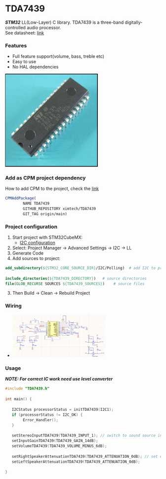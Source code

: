 # TDA7439

***STM32*** LL(Low-Layer) C library. TDA7439 is a three-band digitally-controlled audio processor.\
See datasheet: [link](https://www.st.com/resource/en/datasheet/cd00004906.pdf)

### Features

- Full feature support(volume, bass, treble etc)
- Easy to use
- No HAL dependencies

<img src="https://github.com/ximtech/TDA7439/blob/main/example/view.PNG" alt="image" width="300"/>

### Add as CPM project dependency

How to add CPM to the project, check the [link](https://github.com/cpm-cmake/CPM.cmake)

```cmake
CPMAddPackage(
        NAME TDA7439
        GITHUB_REPOSITORY ximtech/TDA7439
        GIT_TAG origin/main)
```

### Project configuration

1. Start project with STM32CubeMX:
    * [I2C configuration](https://github.com/ximtech/TDA7439/blob/main/example/config.PNG)
2. Select: Project Manager -> Advanced Settings -> I2C -> LL
3. Generate Code
4. Add sources to project:
```cmake
add_subdirectory(${STM32_CORE_SOURCE_DIR}/I2C/Polling)  # add I2C to project

include_directories(${TDA7439_DIRECTORY})   # source directories
file(GLOB_RECURSE SOURCES ${TDA7439_SOURCES})    # source files
```

3. Then Build -> Clean -> Rebuild Project

### Wiring

- <img src="https://github.com/ximtech/TDA7439/blob/main/example/wiring.PNG" alt="image" width="300"/>

### Usage

***NOTE: For correct IC work need use level converter***
```c
#include "TDA7439.h"

int main() {

   I2CStatus processorStatus = initTDA7439(I2C1);
   if (processorStatus != I2C_OK) {
        Error_Handler();
   }

   setStereoInputTDA7439(TDA7439_INPUT_1); // switch to sound source input
   setInputGainTDA7439(TDA7439_GAIN_14dB);
   setVolumeTDA7439(TDA7439_VOLUME_MINUS_6dB);

   setRightSpeakerAttenuationTDA7439(TDA7439_ATTENUATION_0dB); // set default attenuation, otherwise speakers will be muted
   setLeftSpeakerAttenuationTDA7439(TDA7439_ATTENUATION_0dB);
   
}
```
